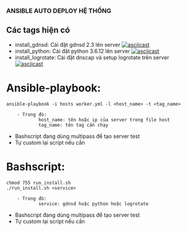 ### ANSIBLE AUTO DEPLOY HỆ THỐNG
## Các tags hiện  có
* install_gdnsd: Cài đặt gdnsd 2.3 lên server
[![asciicast](https://asciinema.org/a/QYky5RWI5XPDrBdR3gAFTGIwT.svg)](https://asciinema.org/a/QYky5RWI5XPDrBdR3gAFTGIwT)
* install_python: Cài đặt python 3.6.12 lên server
[![asciicast](https://asciinema.org/a/cPjiwrd7HKWXuZMQJl3G5ihUZ.svg)](https://asciinema.org/a/cPjiwrd7HKWXuZMQJl3G5ihUZ)
* install_logrotate: Cài đặt dnscap và setup logrotate trên server
[![asciicast](https://asciinema.org/a/Q21RfJQJ4zWP2B8P2mQoxR1oO.svg)](https://asciinema.org/a/Q21RfJQJ4zWP2B8P2mQoxR1oO)
# Ansible-playbook:
```shell
ansible-playbook -i hosts worker.yml -l <host_name> -t <tag_name>
```

        - Trong đó: 
                host_name: tên hoặc ip của server trong file host
                tag_name: tên tag cần chạy

- Bashscript đang dùng multipass để tạo server test
- Tự custom lại script nếu cần
# Bashscript:
```shell
chmod 755 run_install.sh
./run_install.sh <service>
```

        - Trong đó: 
                service: gdnsd hoặc python hoặc logrotate

- Bashscript đang dùng multipass để tạo server test
- Tự custom lại script nếu cần
